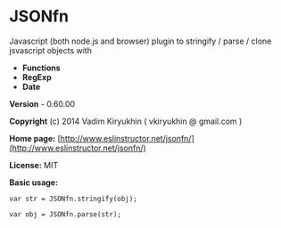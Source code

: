 # JSONfn

Javascript (both node.js and browser) plugin to stringify / parse / clone jsvascript objects with

  - **Functions** 
  - **RegExp** 
  - **Date**


**Version** - 0.60.00

**Copyright** (c) 2014 Vadim Kiryukhin ( vkiryukhin @ gmail.com )

**Home page:** [http://www.eslinstructor.net/jsonfn/](http://www.eslinstructor.net/jsonfn/) 

**License:** MIT

**Basic usage:**

    var str = JSONfn.stringify(obj);

    var obj = JSONfn.parse(str);
